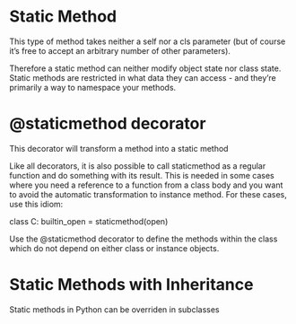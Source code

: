 # Static Method

This type of method takes neither a self nor a cls parameter (but of course it’s free to accept an arbitrary number of other parameters).

Therefore a static method can neither modify object state nor class state. Static methods are restricted in what data they can access - and they’re primarily a way to namespace your methods.

# @staticmethod decorator

This decorator will transform a method into a static method

Like all decorators, it is also possible to call staticmethod as a regular function and do something with its result. This is needed in some cases where you need a reference to a function from a class body and you want to avoid the automatic transformation to instance method. For these cases, use this idiom:

class C:
    builtin_open = staticmethod(open)

Use the @staticmethod decorator to define the methods within the class which do not depend on either class or instance objects.

# Static Methods with Inheritance

Static methods in Python can be overriden in subclasses